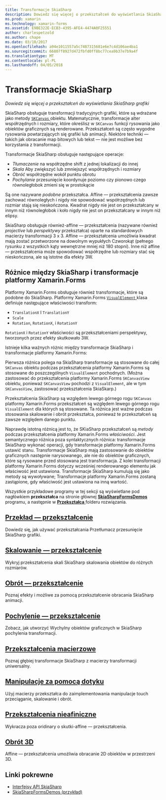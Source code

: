 ```yaml
---
title: Transformacje SkiaSharp
description: Dowiedz się więcej o przekształceń do wyświetlania SkiaSharp grafiki
ms.prod: xamarin
ms.technology: xamarin-forms
ms.assetid: E9BE322E-ECB3-4395-AFE4-4474A0F25551
author: charlespetzold
ms.author: chape
ms.date: 03/10/2017
ms.openlocfilehash: a94e1011557a5c7487315681e6e7c4d106ae4ba1
ms.sourcegitcommit: 66807f8927d472fbfd0ff8bc77cea9b37e7b9a4f
ms.translationtype: MT
ms.contentlocale: pl-PL
ms.lasthandoff: 04/05/2018
---
```

# <a name="skiasharp-transforms"></a>Transformacje SkiaSharp

_Dowiedz się więcej o przekształceń do wyświetlania SkiaSharp grafiki_

SkiaSharp obsługuje transformacji tradycyjnych grafiki, które są wdrażane jako metody [ `SKCanvas` ](https://developer.xamarin.com/api/type/SkiaSharp.SKCanvas/) obiektu. Matematycznie, transformacje alter współrzędnych i rozmiary, które określisz w `SKCanvas` funkcji rysowania jako obiektów graficznych są renderowane. Przekształceń są często wygodne rysowania powtarzających się grafiki lub animacji. Niektóre techniki &mdash; takich jak obracanie map bitowych lub tekst &mdash; nie jest możliwe bez korzystania z transformacji.

Transformacje SkiaSharp obsługuje następujące operacje:

- *Tłumaczenie* na współrzędne shift z jednej lokalizacji do innej
- *Skala* Aby zwiększyć lub zmniejszyć współrzędnych i rozmiary
- *Obróć* współrzędne wokół punktu obrotu
- *Pochylanie* przesunięcie koordynuje poziomo czy pionowo czego równoległobok zmieni się w prostokącie

Są one nazywane *podobne* przekształca. Affine — przekształcenia zawsze zachować równoległych i nigdy nie spowodować współrzędnych lub rozmiar stają się nieskończona. Kwadrat nigdy nie jest on przekształcany w innym niż równoległobok i koło nigdy nie jest on przekształcany w innym niż elipsy.

SkiaSharp obsługuje również-affine — przekształcenia (nazywane również *projective* lub *perspektywy* przekształca) oparte na standardowych macierzy transformacji 3 x 3. Affine — przekształcenia umożliwia kwadrat mają zostać przetworzone na dowolnym wypukłych Czworokąt (pełnego rysunku z wszystkich kąty wewnętrzne mniej niż 180 stopni). Inne niż affine — przekształcenia może spowodować współrzędne lub rozmiary stać się nieskończona, ale są istotne dla efekty 3W.

## <a name="differences-between-skiasharp-and-xamarinforms-transforms"></a>Różnice między SkiaSharp i transformacje platformy Xamarin.Forms

Platformy Xamarin.Forms obsługuje również transformacje, które są podobne do SkiaSharp. Platformy Xamarin.Forms [ `VisualElement` ](https://developer.xamarin.com/api/type/Xamarin.Forms.VisualElement/) klasa definiuje następujące właściwości transform:

- `TranslationX` I `TranslationY`
- `Scale`
- `Rotation`, `RotationX`, i `RotationY`

`RotationX` i `RotationY` właściwości są przekształceniami perspektywy, tworzonych przez efekty skutkowało 3W.

Istnieje kilka ważnych różnic między transformacje SkiaSharp i transformacje platformy Xamarin.Forms:

Pierwsza różnica polega na SkiaSharp transformacje są stosowane do całej `SKCanvas` obiektu podczas przekształcenia platformy Xamarin.Forms są stosowane do poszczególnych `VisualElement` pochodnych. (Można zastosować do przekształcenia platformy Xamarin.Forms `SKCanvasView` obiektu, ponieważ `SKCanvasView` pochodzi z `VisualElement`, ale w tym `SKCanvasView`, zastosować przekształcenia SkiaSkarp.)

Przekształcenia SkiaSharp są względem lewego górnego rogu `SKCanvas` platformy Xamarin.Forms przekształceń są względem lewego górnego rogu `VisualElement` dla których są stosowane. Ta różnica jest ważne podczas stosowania skalowanie i obrót przekształca, ponieważ te przekształceń są zawsze względem danego punktu.

Naprawdę istotną różnicą jest to, że SKiaSharp przekształceń są *metody* podczas przekształcenia platformy Xamarin.Forms *właściwości*. Jest semantycznego różnica poza syntaktycznych różnica: transformacje SkiaSharp wykonać operacji, gdy transformacje platformy Xamarin.Forms ustawić stanu. Transformacje SkiaSharp mają zastosowanie do obiektów graficznych następnie narysowanego, ale nie do obiektów graficznych, które są rysowane przed stosowana jest transformacja. Z kolei transformacji platformy Xamarin.Forms dotyczy wcześniej renderowanego elementu jak właściwość jest ustawiona. Transformacje SkiaSharp kumulują się jako metody są wywoływane; Transformacje platformy Xamarin.Forms zostaną zastąpione, gdy właściwość jest ustawiona na inną wartość.

Wszystkie przykładowe programy w tej sekcji są wyświetlane pod nagłówkiem **przekształca** na stronie głównej [ **SkiaSharpFormsDemos** ](https://developer.xamarin.com/samples/xamarin-forms/SkiaSharpForms/Demos/) programu, a następnie w [ **Przekształca** ](https://github.com/xamarin/xamarin-forms-samples/tree/master/SkiaSharpForms/Demos/Demos/SkiaSharpFormsDemos/Transforms) folderu rozwiązania.

## <a name="the-translate-transformtranslatemd"></a>[Przekład — przekształcenie](translate.md)

Dowiedz się, jak używać przekształcania Przetłumacz przesunięcie SkiaSharp grafiki.

## <a name="the-scale-transformscalemd"></a>[Skalowanie — przekształcenie](scale.md)

Wykryj przekształcenia skali SkiaSharp skalowania obiektów do różnych rozmiarów.

## <a name="the-rotate-transformrotatemd"></a>[Obrót — przekształcenie](rotate.md)

Poznaj efekty i możliwe za pomocą przekształcenie obracania SkiaSharp animacji.

## <a name="the-skew-transformskewmd"></a>[Pochylenie — przekształcenie](skew.md)

Zobacz, jak utworzyć Wychylny obiektów graficznych w SkiaSharp pochylenia transformacji.

## <a name="matrix-transformsmatrixmd"></a>[Przekształcenia macierzowe](matrix.md)

Poznaj głębiej transformacje SkiaSharp z macierzy transformacji uniwersalny.

## <a name="touch-manipulationstouchmd"></a>[Manipulacje za pomocą dotyku](touch.md)

Użyj macierzy przekształca do zaimplementowania manipulacje touch przeciąganie, skalowanie i obrót.

## <a name="non-affine-transformsnon-affinemd"></a>[Przekształcenia nieafiniczne](non-affine.md)

Wykracza poza oridinary o skutki-affine — przekształcenia.

## <a name="3d-rotation3d-rotationmd"></a>[Obrót 3D](3d-rotation.md)

Affine — przekształcenia umożliwia obracanie 2D obiektów w przestrzeni 3D.


## <a name="related-links"></a>Linki pokrewne

- [Interfejsy API SkiaSharp](https://developer.xamarin.com/api/root/SkiaSharp/)
- [SkiaSharpFormsDemos (przykład)](https://developer.xamarin.com/samples/xamarin-forms/SkiaSharpForms/Demos/)
